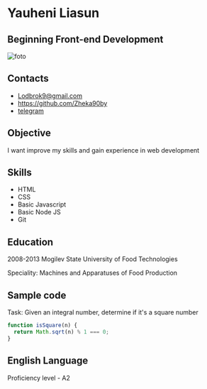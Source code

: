 # __Yauheni Liasun__ #
## Beginning Front-end Development ##

![foto](https://sun9-28.userapi.com/impf/hRVRjTzG_c244wilY5iCwka1gfcN8M6bdCID0w/k8lPudzdaak.jpg?size=1292x1580&quality=96&sign=eaa2cccf9001cb2c62f6d40d8fb974f5&type=album)
## __Contacts__ ##
* Lodbrok9@gmail.com
* https://github.com/Zheka90by
* [telegram](https://t.me/Zheka90by)
## Objective ##
I want improve my skills and gain experience in web development
## Skills ##
* HTML
* CSS
* Basic Javascript
* Basic Node JS
* Git
## Education ##
2008-2013 Mogilev State University of Food Technologies

Speciality: Machines and Apparatuses of Food Production
## Sample code ##
Task: Given an integral number, determine if it's a square number
``` Javascript
function isSquare(n) {
  return Math.sqrt(n) % 1 === 0;
}
```
## English Language ##
Proficiency level - A2 